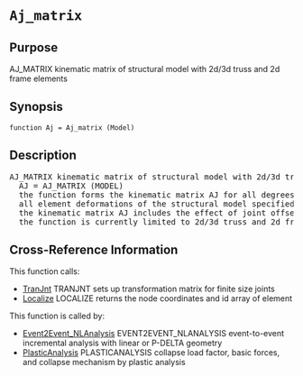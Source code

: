 
<!-- <a name="_top"></a>
<div><a href="../../_index.md">Home</a> &gt;  <a href="#">latest</a> &gt; <a href="_index.md">General_Functions</a> &gt; Aj_matrix.m</div> -->

<!--<table width="100%"><tr><td align="left"><a href="../../_index.md"><img alt="<" border="0" src="../../left.png">&nbsp;Master index</a></td>
<td align="right"><a href="_index.md">Index for latest\General_Functions&nbsp;<img alt=">" border="0" src="../../right.png"></a></td></tr></table>-->
# `Aj_matrix`
<!-- <h1>Aj_matrix
</h1> -->

## <a name="_name"></a>Purpose

<!-- <h2 id="purpose"><a name="_name"></a>Purpose</h2> -->

AJ_MATRIX kinematic matrix of structural model with 2d/3d truss and 2d frame elements

<!-- <div class="box"><strong>AJ_MATRIX kinematic matrix of structural model with 2d/3d truss and 2d frame elements</strong></div> -->

## <a name="_synopsis"></a>Synopsis

`function Aj = Aj_matrix (Model)` 
## <a name="_description"></a>Description

<pre class="comment">AJ_MATRIX kinematic matrix of structural model with 2d/3d truss and 2d frame elements
  AJ = AJ_MATRIX (MODEL)
  the function forms the kinematic matrix AJ for all degrees of freedom (DOFs) and
  all element deformations of the structural model specified in data structure MODEL; 
  the kinematic matrix AJ includes the effect of joint offsets for the elements;
  the function is currently limited to 2d/3d truss and 2d frame elements</pre>
<!-- <div class="fragment"><pre class="comment">AJ_MATRIX kinematic matrix of structural model with 2d/3d truss and 2d frame elements
  AJ = AJ_MATRIX (MODEL)
  the function forms the kinematic matrix AJ for all degrees of freedom (DOFs) and
  all element deformations of the structural model specified in data structure MODEL; 
  the kinematic matrix AJ includes the effect of joint offsets for the elements;
  the function is currently limited to 2d/3d truss and 2d frame elements</pre></div> -->

<!-- crossreference -->
## <a name="_cross"></a>Cross-Reference Information

This function calls:
<ul style="list-style-image:url(../../matlabicon.gif)">
<li><a href="../../latest/Element_Library/TranJnt" class="code" title="function aj = TranJnt (JntOff)">TranJnt</a>	TRANJNT sets up transformation matrix for finite size joints</li><li><a href="Localize" class="code" title="function [xyz,id] = Localize (Model,el)">Localize</a>	LOCALIZE returns the node coordinates and id array of element</li></ul>
This function is called by:
<ul style="list-style-image:url(../../matlabicon.gif)">
<li><a href="../../latest/Analysis_Functions/Static/Event2Event_NLAnalysis.md" class="code" title="function [lamdah,Qh,Ufh,Vph,Iph] = Event2Event_NLAnalysis (opt,Model,ElemData,Loading,ConvPar)">Event2Event_NLAnalysis</a>	EVENT2EVENT_NLANALYSIS event-to-event incremental analysis with linear or P-DELTA geometry</li><li><a href="../../latest/Analysis_Functions/Static/PlasticAnalysis.md" class="code" title="function [lamdac,Qc,DUf,DVpl] = PlasticAnalysis (Model,ElemData,Loading,LPOpt)">PlasticAnalysis</a>	PLASTICANALYSIS collapse load factor, basic forces, and collapse mechanism by plastic analysis</li></ul>
<!-- crossreference -->




<!-- <hr><address>Generated on Thu 28-Jan-2021 18:22:44 by <strong><a href="http://www.artefact.tk/software/matlab/m2html/" title="Matlab Documentation in HTML">m2html</a></strong> &copy; 2005</address> -->